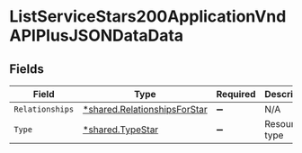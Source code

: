 # ListServiceStars200ApplicationVndAPIPlusJSONDataData


## Fields

| Field                                                                       | Type                                                                        | Required                                                                    | Description                                                                 |
| --------------------------------------------------------------------------- | --------------------------------------------------------------------------- | --------------------------------------------------------------------------- | --------------------------------------------------------------------------- |
| `Relationships`                                                             | [*shared.RelationshipsForStar](../../models/shared/relationshipsforstar.md) | :heavy_minus_sign:                                                          | N/A                                                                         |
| `Type`                                                                      | [*shared.TypeStar](../../models/shared/typestar.md)                         | :heavy_minus_sign:                                                          | Resource type                                                               |